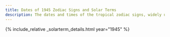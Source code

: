 ```yaml
---
title: Dates of 1945 Zodiac Signs and Solar Terms
description: The dates and times of the tropical zodiac signs, widely used in western astrology, and solar terms of year 1945
---
```

{% include_relative _solarterm_details.html year="1945" %}
